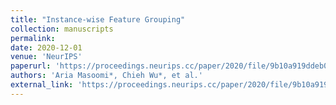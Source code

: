 ```yaml
---
title: "Instance-wise Feature Grouping"
collection: manuscripts
permalink: 
date: 2020-12-01
venue: 'NeurIPS'
paperurl: 'https://proceedings.neurips.cc/paper/2020/file/9b10a919ddeb07e103dc05ff523afe38-Paper.pdf'
authors: 'Aria Masoomi*, Chieh Wu*, et al.'
external_link: 'https://proceedings.neurips.cc/paper/2020/file/9b10a919ddeb07e103dc05ff523afe38-Paper.pdf'
---
```

